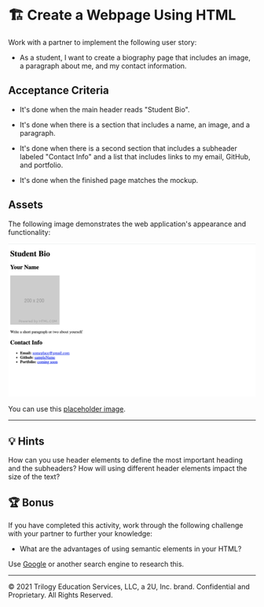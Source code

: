 # 🏗️ Create a Webpage Using HTML

Work with a partner to implement the following user story:

- As a student, I want to create a biography page that includes an image, a paragraph about me, and my contact information.

## Acceptance Criteria

- It's done when the main header reads "Student Bio".

- It's done when there is a section that includes a name, an image, and a paragraph.

- It's done when there is a second section that includes a subheader labeled "Contact Info" and a list that includes links to my email, GitHub, and portfolio.

- It's done when the finished page matches the mockup.

## Assets

The following image demonstrates the web application's appearance and functionality:

![Webpage titled "Student Bio" features "Your Name" heading, a spot for an image and bio, and a "Contact Info" section.](./assets/image-1.png)

You can use this [placeholder image](https://via.placeholder.com/200).

---

## 💡 Hints

How can you use header elements to define the most important heading and the subheaders? How will using different header elements impact the size of the text?

## 🏆 Bonus

If you have completed this activity, work through the following challenge with your partner to further your knowledge:

- What are the advantages of using semantic elements in your HTML?

Use [Google](https://www.google.com) or another search engine to research this.

---

© 2021 Trilogy Education Services, LLC, a 2U, Inc. brand. Confidential and Proprietary. All Rights Reserved.
